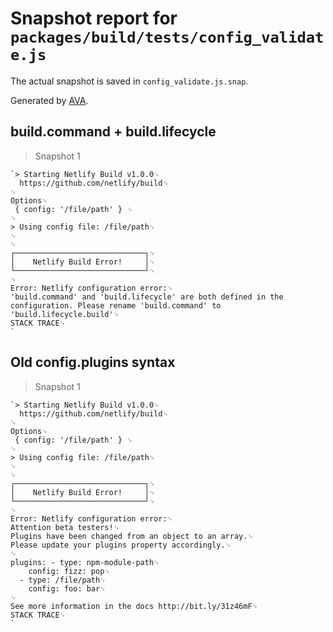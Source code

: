 # Snapshot report for `packages/build/tests/config_validate.js`

The actual snapshot is saved in `config_validate.js.snap`.

Generated by [AVA](https://ava.li).

## build.command + build.lifecycle

> Snapshot 1

    `> Starting Netlify Build v1.0.0␊
      https://github.com/netlify/build␊
    ␊
    Options␊
     { config: '/file/path' } ␊
    ␊
    > Using config file: /file/path␊
    ␊
    ␊
    ┌─────────────────────────────┐␊
    │    Netlify Build Error!     │␊
    └─────────────────────────────┘␊
    ␊
    Error: Netlify configuration error:␊
    'build.command' and 'build.lifecycle' are both defined in the configuration. Please rename 'build.command' to 'build.lifecycle.build'␊
    STACK TRACE␊
    `

## Old config.plugins syntax

> Snapshot 1

    `> Starting Netlify Build v1.0.0␊
      https://github.com/netlify/build␊
    ␊
    Options␊
     { config: '/file/path' } ␊
    ␊
    > Using config file: /file/path␊
    ␊
    ␊
    ┌─────────────────────────────┐␊
    │    Netlify Build Error!     │␊
    └─────────────────────────────┘␊
    ␊
    Error: Netlify configuration error:␊
    Attention beta testers!␊
    Plugins have been changed from an object to an array.␊
    Please update your plugins property accordingly.␊
    ␊
    plugins: - type: npm-module-path␊
        config: fizz: pop␊
      - type: /file/path␊
        config: foo: bar␊
    ␊
    See more information in the docs http://bit.ly/31z46mF␊
    STACK TRACE␊
    `
